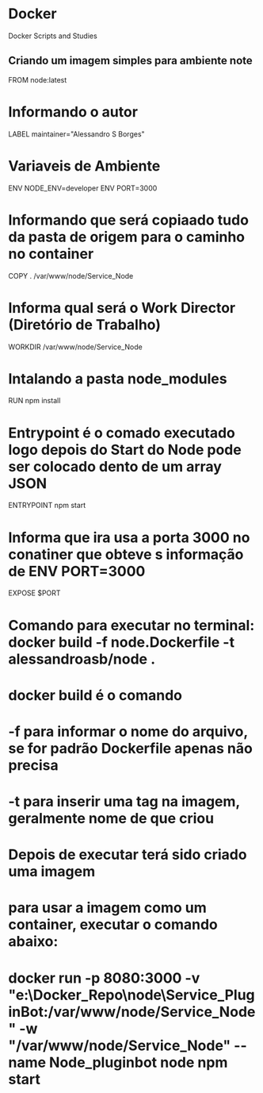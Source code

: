 # Docker
Docker Scripts and Studies


## Criando um imagem simples para ambiente note

FROM node:latest
# Informando o autor
LABEL maintainer="Alessandro S Borges" 
# Variaveis de Ambiente
ENV NODE_ENV=developer
ENV PORT=3000
# Informando que será copiaado tudo da pasta de origem para o caminho no container
COPY . /var/www/node/Service_Node
# Informa qual será o Work Director (Diretório de Trabalho)
WORKDIR /var/www/node/Service_Node 
# Intalando a pasta node_modules
RUN npm install
# Entrypoint é o comado executado logo depois do Start do Node pode ser colocado dento de um array JSON
ENTRYPOINT npm start
# Informa que ira usa a porta 3000 no conatiner que obteve s informação de ENV PORT=3000
EXPOSE $PORT

# Comando para executar no terminal: docker build -f node.Dockerfile -t alessandroasb/node .
# docker build é o comando
# -f para informar o nome do arquivo, se for padrão Dockerfile apenas não precisa
# -t para inserir uma tag na imagem, geralmente nome de que criou
# Depois de executar terá sido criado uma imagem
# para usar a imagem como um container, executar o comando abaixo:
# docker run -p 8080:3000 -v "e:\Docker_Repo\node\Service_PluginBot:/var/www/node/Service_Node" -w "/var/www/node/Service_Node"  --name Node_pluginbot node npm start
